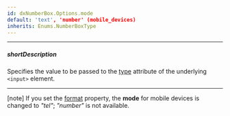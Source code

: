 ```yaml
---
id: dxNumberBox.Options.mode
default: 'text', 'number' (mobile_devices)
inherits: Enums.NumberBoxType
---
```

---
##### shortDescription
Specifies the value to be passed to the <a href="http://www.w3schools.com/tags/att_input_type.asp" target="_blank">type</a> attribute of the underlying `<input>` element.

---
[note] If you set the [format](/api-reference/10%20UI%20Components/dxNumberBox/1%20Configuration/format.md '/Documentation/ApiReference/UI_Components/dxNumberBox/Configuration/#format') property, the **mode** for mobile devices is changed to *"tel"*; *"number"* is not available.

